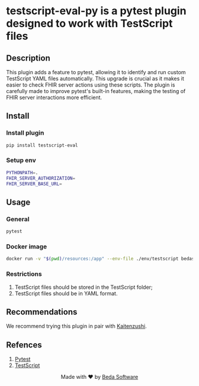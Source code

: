 # testscript-eval-py is a pytest plugin designed to work with TestScript files
## Description
This plugin adds a feature to pytest, allowing it to identify and run custom TestScript YAML files automatically. This upgrade is crucial as it makes it easier to check FHIR server actions using these scripts. The plugin is carefully made to improve pytest's built-in features, making the testing of FHIR server interactions more efficient.
## Install
### Install plugin
```bash
pip install testscript-eval
```
### Setup env
```bash
PYTHONPATH=.
FHIR_SERVER_AUTHORIZATION=
FHIR_SERVER_BASE_URL=
```
## Usage
### General
```bash
pytest
```
### Docker image
```bash
docker run -v "$(pwd)/resources:/app" --env-file ./env/testscript bedasoftware/testscript-eval:latest pytest
```
### Restrictions
1. TestScript files should be stored in the TestScript folder;
2. TestScript files should be in YAML format.
## Recommendations
We recommend trying this plugin in pair with [Kaitenzushi](https://github.com/beda-software/kaitenzushi/).
## Refences
1. [Pytest](https://docs.pytest.org/en/7.4.x/)
2. [TestScript](https://hl7.org/fhir/R4/testscript.html)
<p align="center">Made with ❤️ by <a href="https://beda.software">Beda Software</a></p>
